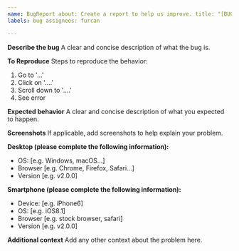 ```yaml
---
name: BugReport about: Create a report to help us improve. title: "[BUG] - "
labels: bug assignees: furcan

---
```


**Describe the bug**
A clear and concise description of what the bug is.

**To Reproduce**
Steps to reproduce the behavior:

1. Go to '...'
2. Click on '....'
3. Scroll down to '....'
4. See error

**Expected behavior**
A clear and concise description of what you expected to happen.

**Screenshots**
If applicable, add screenshots to help explain your problem.

**Desktop (please complete the following information):**

- OS: [e.g. Windows, macOS...]
- Browser [e.g. Chrome, Firefox, Safari...]
- Version [e.g. v2.0.0]

**Smartphone (please complete the following information):**

- Device: [e.g. iPhone6]
- OS: [e.g. iOS8.1]
- Browser [e.g. stock browser, safari]
- Version [e.g. v2.0.0]

**Additional context**
Add any other context about the problem here.
